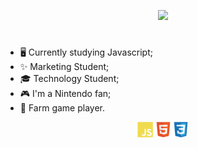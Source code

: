 
<!--Name-->
<p align="center"> 
    <img src="https://readme-typing-svg.herokuapp.com?font=poppins&size=24&color=8960F7&lines=Hello+World%2C+I'm+a+Front-end+Developer;Hello+World%2C+I'm+a+UX%2FUI+Designer"(https://git.io/typing-svg)>
 </p>
 
<h1></h1>
 

<!--text-->

<div>
   
-  🖥 Currently studying Javascript;
-  ✨ Marketing Student;
-  🎓 Technology Student;
-  🎮 I'm a Nintendo fan;
-  🌱 Farm game player.

   
</div>



<!--Icons-->
<div>
   <p align="center">
    <img alt="Js" height="25"  src="https://raw.githubusercontent.com/devicons/devicon/master/icons/javascript/javascript-plain.svg">
    <img alt="HTML" height="25"  src="https://raw.githubusercontent.com/devicons/devicon/master/icons/html5/html5-original.svg">
    <img alt="CSS" height="25"  src="https://raw.githubusercontent.com/devicons/devicon/master/icons/css3/css3-original.svg">
      
   </p>
</div>


<h1></h1>

     
         
   

     
     
     
  

